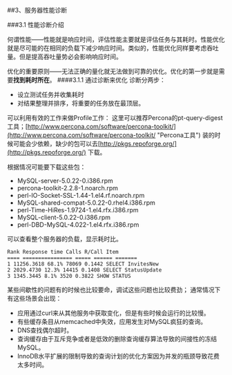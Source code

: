 ##3、服务器性能诊断

###3.1 性能诊断介绍

何谓性能——性能就是响应时间，评估性能主要就是评估任务与其耗时。性能优化就是尽可能的在相同的负载下减少响应时间。类似的，性能优化同样要考虑吞吐量。但是提高吞吐量势必会影响响应时间。

优化的重要原则——无法正确的量化就无法做到可靠的优化。优化的第一步就是需要**找到耗时所在**。
####3.1.1 通过诊断来优化
诊断分两步：

* 设立测试任务并收集耗时
* 对结果整理并排序，将重要的任务放在最顶层。


可以利用有效的工作来做Profile工作：
这里可以推荐Percona的pt-query-digest工具；[http://www.percona.com/software/percona-toolkit/](http://www.percona.com/software/percona-toolkit/ "Percona工具")
装的时候可能会少依赖，缺少的包可以去[http://pkgs.repoforge.org/](http://pkgs.repoforge.org/)
下载。

根据情况可能要下载这些包：

* MySQL-server-5.0.22-0.i386.rpm                 
* percona-toolkit-2.2.8-1.noarch.rpm       
* perl-IO-Socket-SSL-1.44-1.el4.rf.noarch.rpm  
* MySQL-shared-compat-5.0.22-0.rhel4.i386.rpm     
* perl-Time-HiRes-1.9724-1.el4.rfx.i386.rpm
* MySQL-client-5.0.22-0.i386.rpm    
* perl-DBD-MySQL-4.022-1.el4.rfx.i386.rpm


可以查看整个服务器的负载，显示耗时比。


	Rank Response time Calls R/Call Item
	==== ================ ===== ====== =======
	1 11256.3618 68.1% 78069 0.1442 SELECT InvitesNew
	2 2029.4730 12.3% 14415 0.1408 SELECT StatusUpdate
	3 1345.3445 8.1% 3520 0.3822 SHOW STATUS


某些间歇性的问题有的时候也比较要命，调试这些问题也比较费劲；
通常情况下有这些场景会出现：

* 应用通过curl来从其他服务中获取变化，但是有些时候会运行的比较慢。
* 有些缓存条目从memcached中失效，应用发生对MySQL疯狂的查询。
* DNS查找偶尔超时。
* 查询缓存由于互斥竞争或者是低效的删除查询缓存算法导致的间接性的冻结MySQL。
* InnoDB水平扩展的限制导致的查询计划的优化方案因为并发的瓶颈导致花费太多时间。